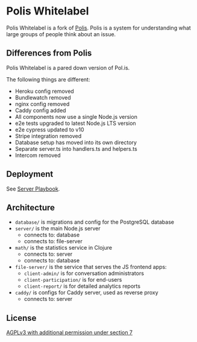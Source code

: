 # Polis Whitelabel

Polis Whitelabel is a fork of [Polis](https://github.com/compdemocracy/polis). Polis is
a system for understanding what large groups of people think about an issue.

## Differences from Polis

Polis Whitelabel is a pared down version of Pol.is.

The following things are different:

* Heroku config removed
* Bundlewatch removed
* nginx config removed
* Caddy config added
* All components now use a single Node.js version
* e2e tests upgraded to latest Node.js LTS version
* e2e cypress updated to v10
* Stripe integration removed
* Database setup has moved into its own directory
* Separate server.ts into handlers.ts and helpers.ts
* Intercom removed

## Deployment

See [Server Playbook](server-playbook.md).

## Architecture

* `database/` is migrations and config for the PostgreSQL database
* `server/` is the main Node.js server
    * connects to: database
    * connects to: file-server
* `math/` is the statistics service in Clojure
    * connects to: server
    * connects to: database
* `file-server/` is the service that serves the JS frontend apps:
    * `client-admin/` is for conversation administrators
    * `client-participation/` is for end-users
    * `client-report/` is for detailed analytics reports
* `caddy/` is configs for Caddy server, used as reverse proxy
    * connects to: server

## License

[AGPLv3 with additional permission under section 7](LICENSE)
